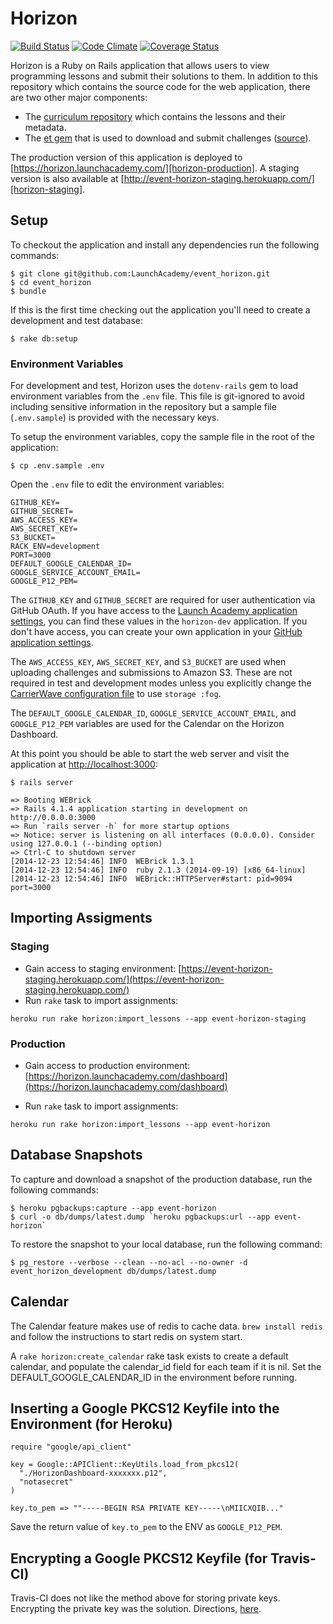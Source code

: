 # Horizon

[![Build Status](https://travis-ci.org/LaunchAcademy/event_horizon.svg?branch=master)](https://travis-ci.org/LaunchAcademy/event_horizon) [![Code Climate](https://codeclimate.com/github/LaunchAcademy/event_horizon.png)](https://codeclimate.com/github/LaunchAcademy/event_horizon) [![Coverage Status](https://coveralls.io/repos/LaunchAcademy/event_horizon/badge.png)](https://coveralls.io/r/LaunchAcademy/event_horizon)

Horizon is a Ruby on Rails application that allows users to view programming lessons and submit their solutions to them. In addition to this repository which contains the source code for the web application, there are two other major components:

* The [curriculum repository][curriculum-repo] which contains the lessons and their metadata.
* The [et gem][et-gem] that is used to download and submit challenges ([source][et-repo]).

The production version of this application is deployed to [https://horizon.launchacademy.com/][horizon-production]. A staging version is also available at [http://event-horizon-staging.herokuapp.com/][horizon-staging].

## Setup

To checkout the application and install any dependencies run the following commands:

```no-highlight
$ git clone git@github.com:LaunchAcademy/event_horizon.git
$ cd event_horizon
$ bundle
```

If this is the first time checking out the application you'll need to create a development and test database:

```no-highlight
$ rake db:setup
```

### Environment Variables

For development and test, Horizon uses the `dotenv-rails` gem to load environment variables from the `.env` file. This file is git-ignored to avoid including sensitive information in the repository but a sample file (`.env.sample`) is provided with the necessary keys.

To setup the environment variables, copy the sample file in the root of the application:

```no-highlight
$ cp .env.sample .env
```

Open the `.env` file to edit the environment variables:

```no-highlight
GITHUB_KEY=
GITHUB_SECRET=
AWS_ACCESS_KEY=
AWS_SECRET_KEY=
S3_BUCKET=
RACK_ENV=development
PORT=3000
DEFAULT_GOOGLE_CALENDAR_ID=
GOOGLE_SERVICE_ACCOUNT_EMAIL=
GOOGLE_P12_PEM=
```

The `GITHUB_KEY` and `GITHUB_SECRET` are required for user authentication via GitHub OAuth. If you have access to the [Launch Academy application settings][launch-github-apps], you can find these values in the `horizon-dev` application. If you don't have access, you can create your own application in your [GitHub application settings][personal-github-apps].

The `AWS_ACCESS_KEY`, `AWS_SECRET_KEY`, and `S3_BUCKET` are used when uploading challenges and submissions to Amazon S3. These are not required in test and development modes unless you explicitly change the [CarrierWave configuration file][carrierwave-config] to use `storage :fog`.

The `DEFAULT_GOOGLE_CALENDAR_ID`, `GOOGLE_SERVICE_ACCOUNT_EMAIL`, and `GOOGLE_P12_PEM` variables are used for the Calendar on the Horizon Dashboard.

At this point you should be able to start the web server and visit the application at [http://localhost:3000][localhost]:

```no-highlight
$ rails server

=> Booting WEBrick
=> Rails 4.1.4 application starting in development on http://0.0.0.0:3000
=> Run `rails server -h` for more startup options
=> Notice: server is listening on all interfaces (0.0.0.0). Consider using 127.0.0.1 (--binding option)
=> Ctrl-C to shutdown server
[2014-12-23 12:54:46] INFO  WEBrick 1.3.1
[2014-12-23 12:54:46] INFO  ruby 2.1.3 (2014-09-19) [x86_64-linux]
[2014-12-23 12:54:46] INFO  WEBrick::HTTPServer#start: pid=9094 port=3000
```

## Importing Assigments

### Staging
- Gain access to staging environment:  [https://event-horizon-staging.herokuapp.com/](https://event-horizon-staging.herokuapp.com/)
- Run `rake` task to import assignments:
```no-highlight
heroku run rake horizon:import_lessons --app event-horizon-staging
```

### Production
- Gain access to production environment: [https://horizon.launchacademy.com/dashboard](https://horizon.launchacademy.com/dashboard)

* Run `rake` task to import assignments:
```no-highlight
heroku run rake horizon:import_lessons --app event-horizon
```

## Database Snapshots

To capture and download a snapshot of the production database, run the following commands:

```no-highlight
$ heroku pgbackups:capture --app event-horizon
$ curl -o db/dumps/latest.dump `heroku pgbackups:url --app event-horizon`
```

To restore the snapshot to your local database, run the following command:

```no-highlight
$ pg_restore --verbose --clean --no-acl --no-owner -d event_horizon_development db/dumps/latest.dump
```

## Calendar

The Calendar feature makes use of redis to cache data. `brew install redis` and follow the instructions to start redis on system start.

A `rake horizon:create_calendar` rake task exists to create a default calendar, and populate the calendar_id field for each team if it is nil. Set the DEFAULT_GOOGLE_CALENDAR_ID in the environment before running.

## Inserting a Google PKCS12 Keyfile into the Environment (for Heroku)
```
require "google/api_client"

key = Google::APIClient::KeyUtils.load_from_pkcs12(
  "./HorizonDashboard-xxxxxxx.p12",
  "notasecret"
)

key.to_pem => ""-----BEGIN RSA PRIVATE KEY-----\nMIICXQIB..."
```

Save the return value of `key.to_pem` to the ENV as `GOOGLE_P12_PEM`.

## Encrypting a Google PKCS12 Keyfile (for Travis-CI)
Travis-CI does not like the method above for storing private keys. Encrypting the private key was the solution. Directions, [here](travis-ci-encrypting-files).

[horizon-production]: https://horizon.launchacademy.com/
[horizon-staging]: http://event-horizon-staging.herokuapp.com/
[curriculum-repo]: https://github.com/LaunchAcademy/curriculum
[et-gem]: http://rubygems.org/gems/et
[et-repo]: https://github.com/LaunchAcademy/extraterrestrial
[launch-github-apps]: https://github.com/organizations/LaunchAcademy/settings/applications
[personal-github-apps]: https://github.com/settings/applications
[carrierwave-config]: https://github.com/LaunchAcademy/event_horizon/blob/master/config/initializers/carrierwave.rb
[localhost]: http://localhost:3000
[travis-ci-encrypting-files]: http://docs.travis-ci.com/user/encrypting-files/#Using-OpenSSL
